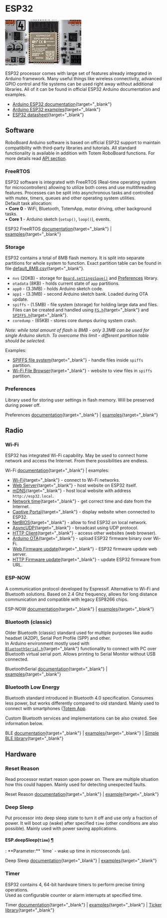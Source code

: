 # ESP32

![ESP32](../../assets/images/roboboard/roboboard-x4-esp32.jpg)

ESP32 processor comes with large set of features already integrated in Arduino framework. Many useful things like wireless connectivity, advanced GPIO control and file systems can be used right away without additional libraries. All of it can be found in official ESP32 Arduino documentation and examples.

- [Arduino ESP32 documentation](https://docs.espressif.com/projects/arduino-esp32/en/latest/libraries.html#apis){target="_blank"}
- [Arduino ESP32 examples](https://github.com/totemmaker/TotemArduinoBoards/tree/master/libraries){target="_blank"}
- [ESP32 datasheet](https://www.espressif.com/sites/default/files/documentation/esp32_datasheet_en.pdf){target="_blank"}

## Software

RoboBoard Arduino software is based on official ESP32 support to maintain compatibility with third-party libraries and tutorials. All standard functionality is available in addition with Totem RoboBoard functions. For more details read [API section](index.md).

### FreeRTOS

ESP32 software is integrated with FreeRTOS (Real-time operating system for microcontrollers) allowing to utilize both cores and use multithreading features. Processes can be split into asynchronous tasks and controlled with mutex, timers, queues and other operating system utilities.  
Default task allocation:  
• **Core 0** - WiFi, Bluetooth, TotemApp, motor driving, other background tasks.  
• **Core 1** - Arduino sketch (`setup()`, `loop()`), events.  

ESP32 FreeRTOS [documentation](https://docs.espressif.com/projects/esp-idf/en/latest/esp32/api-reference/system/freertos_idf.html){target="_blank"} | [examples](https://github.com/totemmaker/TotemArduinoBoards/tree/master/libraries/ESP32/examples/FreeRTOS){target="_blank"}

### Storage

ESP32 contains a total of 8MB flash memory. It is split into separate partitions for whole system to function. Exact partition table can be found in file [default_8MB.csv](https://github.com/totemmaker/TotemArduinoBoards/blob/master/tools/partitions/default_8MB.csv){target="_blank"}.

- `nvs` (20KB) - storage for [`Board.settingsSave()`](board.md#settingsSave) and [Preferences](#preferences) library.
- `otadata` (8KB) - holds current state of `app` partitions.
- `app0` - (3.3MB) - holds Arduino sketch code.
- `app1` - (3.3MB) - second Arduino sketch bank. Loaded during OTA update.
- `spiffs` - (1.5MB) - file system (storage) for holding large data and files.  
Files can be created and handled using [`FS.h`](https://github.com/totemmaker/TotemArduinoBoards/blob/master/libraries/FS/src/FS.h){target="_blank"} and [`SPIFFS.h`](https://github.com/totemmaker/TotemArduinoBoards/blob/master/libraries/SPIFFS/src/SPIFFS.h){target="_blank"}.
- `coredump` - (65KB) - stores core dumps during system crash.

_Note: while total amount of flash is 8MB - only 3.3MB can be used for single Arduino sketch. To overcome this limit - different partition table should be selected._

Examples:

- [SPIFFS file system](https://github.com/totemmaker/TotemArduinoBoards/tree/master/libraries/SPIFFS/examples){target="_blank"} - handle files inside `spiffs` partition.
- [Wi-Fi File Browser](https://github.com/totemmaker/TotemArduinoBoards/tree/master/libraries/WebServer/examples/FSBrowser){target="_blank"} - website to view files in `spiffs` partition.

### Preferences

Library used for storing user settings in flash memory. Will be preserved during power off.

Preferences [documentation](https://docs.espressif.com/projects/arduino-esp32/en/latest/api/preferences.html){target="_blank"} | [examples](https://github.com/totemmaker/TotemArduinoBoards/tree/master/libraries/Preferences/examples){target="_blank"}

## Radio

### Wi-Fi

ESP32 has integrated Wi-Fi capability. May be used to connect home network and access the Internet. From there possibilities are endless.  

Wi-Fi [documentation](https://docs.espressif.com/projects/arduino-esp32/en/latest/api/wifi.html){target="_blank"} | examples:  

- [Wi-Fi](https://github.com/totemmaker/TotemArduinoBoards/tree/master/libraries/WiFi/examples){target="_blank"} - connect to Wi-Fi networks.
- [Web Server](https://github.com/totemmaker/TotemArduinoBoards/tree/master/libraries/WebServer/examples){target="_blank"} - host website on ESP32 itself.
- [mDNS](https://github.com/totemmaker/TotemArduinoBoards/tree/master/libraries/ESPmDNS/examples){target="_blank"} - host local website with address `http://esp32.local`.
- [Network time](https://github.com/totemmaker/TotemArduinoBoards/blob/master/libraries/ESP32/examples/Time/SimpleTime/SimpleTime.ino){target="_blank"} - get correct time and date from the Internet.
- [Captive Portal](https://github.com/totemmaker/TotemArduinoBoards/blob/master/libraries/DNSServer/examples/CaptivePortal/CaptivePortal.ino){target="_blank"} - display website when connected to ESP32.
- [NetBIOS](https://github.com/totemmaker/TotemArduinoBoards/blob/master/libraries/NetBIOS/examples/ESP_NBNST/ESP_NBNST.ino){target="_blank"} - allow to find ESP32 on local network.
- [AsyncUDP](https://github.com/totemmaker/TotemArduinoBoards/tree/master/libraries/AsyncUDP/examples){target="_blank"} - broadcast using UDP protocol.
- [HTTP Client](https://github.com/totemmaker/TotemArduinoBoards/tree/master/libraries/HTTPClient/examples){target="_blank"} - access other websites (web browser).
- [Arduino OTA](https://github.com/totemmaker/TotemArduinoBoards/tree/master/libraries/ArduinoOTA/examples){target="_blank"} - upload ESP32 firmware binary over Wi-Fi.
- [Web Firmware update](https://github.com/totemmaker/TotemArduinoBoards/tree/master/libraries/HTTPUpdateServer/examples/WebUpdater){target="_blank"} - ESP32 firmware update web server.
- [HTTP Firmware update](https://github.com/totemmaker/TotemArduinoBoards/tree/master/libraries/HTTPUpdate/examples){target="_blank"} - update ESP32 firmware from URL.

### ESP-NOW

A communication protocol developed by Espressif. Alternative to Wi-Fi and Bluetooth solutions. Based on 2.4 Ghz frequency, allows for long distance communication and compatible with legacy ESP8266 chips.

ESP-NOW [documentation](https://docs.espressif.com/projects/arduino-esp32/en/latest/api/espnow.html){target="_blank"} | [examples](https://github.com/totemmaker/TotemArduinoBoards/tree/master/libraries/ESP32/examples/ESPNow/){target="_blank"}

### Bluetooth (classic)

Older Bluetooth (classic) standard used for multiple purposes like audio headset (A2DP), Serial Port Profile (SPP) and other.  
In Arduino environment mostly used with [`BluetoothSerial.h`](https://github.com/totemmaker/TotemArduinoBoards/blob/master/libraries/BluetoothSerial/src/BluetoothSerial.h){target="_blank"} functionality to connect with PC over Bluetooth virtual serial port. Allows printing to Serial Monitor without USB connected.

BluetoothSerial [documentation](https://docs.espressif.com/projects/arduino-esp32/en/latest/api/bluetooth.html){target="_blank"} | [examples](https://github.com/totemmaker/TotemArduinoBoards/tree/master/libraries/BluetoothSerial/examples){target="_blank"}

### Bluetooth Low Energy

Bluetooth standard introduced in Bluetooth 4.0 specification. Consumes less power, but works differently compared to old standard. Mainly used to connect with smartphones ([Totem App](../../remote-control/app/index.md).

Custom Bluetooth services and implementations can be also created. See information below.

BLE [documentation](https://docs.espressif.com/projects/arduino-esp32/en/latest/api/ble.html){target="_blank"} | [examples](https://github.com/totemmaker/TotemArduinoBoards/tree/master/libraries/BLE/examples){target="_blank"} | 
[Simple BLE library](https://github.com/totemmaker/TotemArduinoBoards/blob/master/libraries/SimpleBLE/examples/SimpleBleDevice/SimpleBleDevice.ino){target="_blank"}

## Hardware

### Reset Reason

Read processor restart reason upon power on. There are multiple situation how this could happen. Mainly used for detecting unexpected faults.

Reset Reason [documentation](https://docs.espressif.com/projects/arduino-esp32/en/latest/api/reset_reason.html){target="_blank"} | [example](https://github.com/totemmaker/TotemArduinoBoards/blob/master/libraries/ESP32/examples/ResetReason/ResetReason.ino){target="_blank"}

### Deep Sleep

Put processor into deep sleep state to turn it off and use only a fraction of power. It will boot up (wake) after specified `time` (other conditions are also possible). Mainly used with power saving applications.  

<h4 class="apidec" id="deepSleep">
<span class="object">ESP</span>.<span class="function">deepSleep</span>(<code>time</code>)
<a class="headerlink" href="#deepSleep" title="Permanent link">¶</a></h4>
: **Parameter:**  
`time` - wake up time in microseconds (μs).  

Deep Sleep [documentation](https://docs.espressif.com/projects/arduino-esp32/en/latest/api/deepsleep.html){target="_blank"} | [examples](https://github.com/totemmaker/TotemArduinoBoards/tree/master/libraries/ESP32/examples/DeepSleep){target="_blank"}

### Timer

ESP32 contains 4, 64-bit hardware timers to perform precise timing operations.  
Used as configurable counter or alarm interrupts at specified time.  

Timer [documentation](https://docs.espressif.com/projects/arduino-esp32/en/latest/api/timer.html){target="_blank"} | [examples](https://github.com/totemmaker/TotemArduinoBoards/tree/master/libraries/ESP32/examples/Timer){target="_blank"} | [Ticker library](https://github.com/totemmaker/TotemArduinoBoards/tree/master/libraries/Ticker/examples){target="_blank"}

